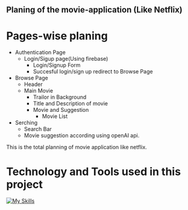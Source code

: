 ## Planing of the movie-application (Like Netflix)

# Pages-wise planing

- Authentication Page
    - Login/Sigup page(Using firebase)
        - Login/Signup Form
        - Succesful login/sign up redirect to Browse Page
- Browse Page
    - Header
    - Main Movie
        - Trailor in Background
        - Title and Description of movie
        - Movie and Suggestion
            - Movie List
- Serching
    - Search Bar
    - Movie suggestion according using openAI api.

This is the total planning of movie application like netflix.

# Technology and Tools used in this project

[![My Skills](https://skillicons.dev/icons?i=html,css,tailwind,js,react,redux,jest,firebase,git,github,theme=light&perline=8)](https://skillicons.dev)

